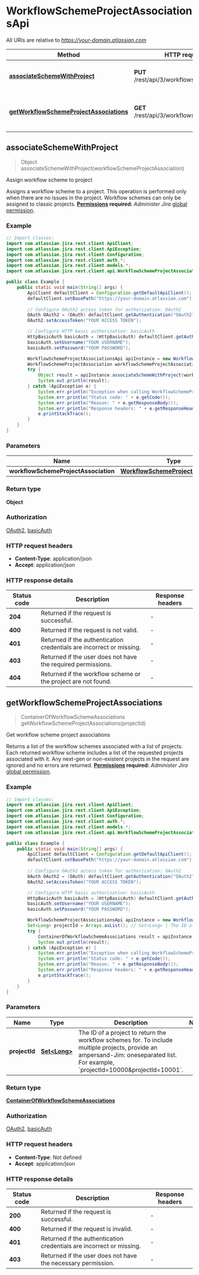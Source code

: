 # WorkflowSchemeProjectAssociationsApi

All URIs are relative to *https://your-domain.atlassian.com*

Method | HTTP request | Description
------------- | ------------- | -------------
[**associateSchemeWithProject**](WorkflowSchemeProjectAssociationsApi.md#associateSchemeWithProject) | **PUT** /rest/api/3/workflowscheme/project | Assign workflow scheme to project
[**getWorkflowSchemeProjectAssociations**](WorkflowSchemeProjectAssociationsApi.md#getWorkflowSchemeProjectAssociations) | **GET** /rest/api/3/workflowscheme/project | Get workflow scheme project associations



## associateSchemeWithProject

> Object associateSchemeWithProject(workflowSchemeProjectAssociation)

Assign workflow scheme to project

Assigns a workflow scheme to a project. This operation is performed only when there are no issues in the project.  Workflow schemes can only be assigned to classic projects.  **[Permissions](#permissions) required:** *Administer Jira* [global permission](https://confluence.atlassian.com/x/x4dKLg).

### Example

```java
// Import classes:
import com.atlassian.jira.rest.client.ApiClient;
import com.atlassian.jira.rest.client.ApiException;
import com.atlassian.jira.rest.client.Configuration;
import com.atlassian.jira.rest.client.auth.*;
import com.atlassian.jira.rest.client.models.*;
import com.atlassian.jira.rest.client.api.WorkflowSchemeProjectAssociationsApi;

public class Example {
    public static void main(String[] args) {
        ApiClient defaultClient = Configuration.getDefaultApiClient();
        defaultClient.setBasePath("https://your-domain.atlassian.com");
        
        // Configure OAuth2 access token for authorization: OAuth2
        OAuth OAuth2 = (OAuth) defaultClient.getAuthentication("OAuth2");
        OAuth2.setAccessToken("YOUR ACCESS TOKEN");

        // Configure HTTP basic authorization: basicAuth
        HttpBasicAuth basicAuth = (HttpBasicAuth) defaultClient.getAuthentication("basicAuth");
        basicAuth.setUsername("YOUR USERNAME");
        basicAuth.setPassword("YOUR PASSWORD");

        WorkflowSchemeProjectAssociationsApi apiInstance = new WorkflowSchemeProjectAssociationsApi(defaultClient);
        WorkflowSchemeProjectAssociation workflowSchemeProjectAssociation = {"workflowSchemeId":"10032","projectId":"10001"}; // WorkflowSchemeProjectAssociation | 
        try {
            Object result = apiInstance.associateSchemeWithProject(workflowSchemeProjectAssociation);
            System.out.println(result);
        } catch (ApiException e) {
            System.err.println("Exception when calling WorkflowSchemeProjectAssociationsApi#associateSchemeWithProject");
            System.err.println("Status code: " + e.getCode());
            System.err.println("Reason: " + e.getResponseBody());
            System.err.println("Response headers: " + e.getResponseHeaders());
            e.printStackTrace();
        }
    }
}
```

### Parameters


Name | Type | Description  | Notes
------------- | ------------- | ------------- | -------------
 **workflowSchemeProjectAssociation** | [**WorkflowSchemeProjectAssociation**](WorkflowSchemeProjectAssociation.md)|  |

### Return type

**Object**

### Authorization

[OAuth2](../README.md#OAuth2), [basicAuth](../README.md#basicAuth)

### HTTP request headers

- **Content-Type**: application/json
- **Accept**: application/json

### HTTP response details
| Status code | Description | Response headers |
|-------------|-------------|------------------|
| **204** | Returned if the request is successful. |  -  |
| **400** | Returned if the request is not valid. |  -  |
| **401** | Returned if the authentication credentials are incorrect or missing. |  -  |
| **403** | Returned if the user does not have the required permissions. |  -  |
| **404** | Returned if the workflow scheme or the project are not found. |  -  |


## getWorkflowSchemeProjectAssociations

> ContainerOfWorkflowSchemeAssociations getWorkflowSchemeProjectAssociations(projectId)

Get workflow scheme project associations

Returns a list of the workflow schemes associated with a list of projects. Each returned workflow scheme includes a list of the requested projects associated with it. Any next-gen or non-existent projects in the request are ignored and no errors are returned.  **[Permissions](#permissions) required:** *Administer Jira* [global permission](https://confluence.atlassian.com/x/x4dKLg).

### Example

```java
// Import classes:
import com.atlassian.jira.rest.client.ApiClient;
import com.atlassian.jira.rest.client.ApiException;
import com.atlassian.jira.rest.client.Configuration;
import com.atlassian.jira.rest.client.auth.*;
import com.atlassian.jira.rest.client.models.*;
import com.atlassian.jira.rest.client.api.WorkflowSchemeProjectAssociationsApi;

public class Example {
    public static void main(String[] args) {
        ApiClient defaultClient = Configuration.getDefaultApiClient();
        defaultClient.setBasePath("https://your-domain.atlassian.com");
        
        // Configure OAuth2 access token for authorization: OAuth2
        OAuth OAuth2 = (OAuth) defaultClient.getAuthentication("OAuth2");
        OAuth2.setAccessToken("YOUR ACCESS TOKEN");

        // Configure HTTP basic authorization: basicAuth
        HttpBasicAuth basicAuth = (HttpBasicAuth) defaultClient.getAuthentication("basicAuth");
        basicAuth.setUsername("YOUR USERNAME");
        basicAuth.setPassword("YOUR PASSWORD");

        WorkflowSchemeProjectAssociationsApi apiInstance = new WorkflowSchemeProjectAssociationsApi(defaultClient);
        Set<Long> projectId = Arrays.asList(); // Set<Long> | The ID of a project to return the workflow schemes for. To include multiple projects, provide an ampersand-Jim: oneseparated list. For example, `projectId=10000&projectId=10001`.
        try {
            ContainerOfWorkflowSchemeAssociations result = apiInstance.getWorkflowSchemeProjectAssociations(projectId);
            System.out.println(result);
        } catch (ApiException e) {
            System.err.println("Exception when calling WorkflowSchemeProjectAssociationsApi#getWorkflowSchemeProjectAssociations");
            System.err.println("Status code: " + e.getCode());
            System.err.println("Reason: " + e.getResponseBody());
            System.err.println("Response headers: " + e.getResponseHeaders());
            e.printStackTrace();
        }
    }
}
```

### Parameters


Name | Type | Description  | Notes
------------- | ------------- | ------------- | -------------
 **projectId** | [**Set&lt;Long&gt;**](Long.md)| The ID of a project to return the workflow schemes for. To include multiple projects, provide an ampersand-Jim: oneseparated list. For example, &#x60;projectId&#x3D;10000&amp;projectId&#x3D;10001&#x60;. |

### Return type

[**ContainerOfWorkflowSchemeAssociations**](ContainerOfWorkflowSchemeAssociations.md)

### Authorization

[OAuth2](../README.md#OAuth2), [basicAuth](../README.md#basicAuth)

### HTTP request headers

- **Content-Type**: Not defined
- **Accept**: application/json

### HTTP response details
| Status code | Description | Response headers |
|-------------|-------------|------------------|
| **200** | Returned if the request is successful. |  -  |
| **400** | Returned if the request is invalid. |  -  |
| **401** | Returned if the authentication credentials are incorrect or missing. |  -  |
| **403** | Returned if the user does not have the necessary permission. |  -  |

